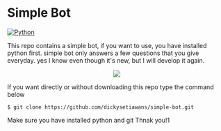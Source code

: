 # Simple Bot

[![Python](https://img.shields.io/badge/-Python-000?style=flat&logo=python&logoColor=yellow)](https://www.python.org/)


This repo contains a simple bot, if you want to use, you have installed python first.
simple bot only answers a few questions that you give everyday.
yes I know even though it's new, but I will develop it again.
<p align="center">
  <img src="https://www.bfbotmanager.com/images/graphics/hero-graphic.svg"> 
</p>

If you want directly or without downloading this repo type the command below
```
$ git clone https://github.com/dickysetiawans/simple-bot.git
```
Make sure you have installed python and git
Thnak you!1
